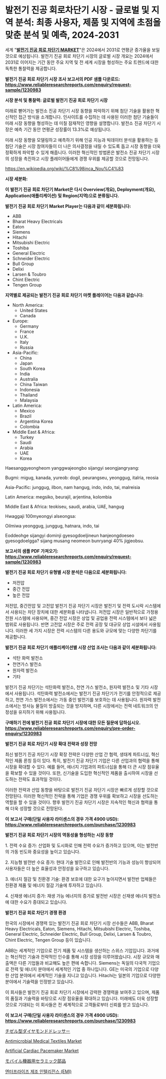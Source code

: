 <p><h1>발전기 진공 회로차단기 시장 - 글로벌 및 지역 분석: 최종 사용자, 제품 및 지역에 초점을 맞춘 분석 및 예측, 2024-2031</h1></p><p>세계 "<strong><a href="https://www.reliableresearchreports.com/generator-vacuum-circuit-breakers-r1230983">발전기 진공 회로 차단기 MARKET</a></strong>"은 2024에서 2031로 연평균 증가율을 보일 것으로 예상됩니다. 발전기 진공 회로 차단기 시장의 글로벌 시장 개요는 2024에서 2031로 이어지는 기간 동안 주요 지역 및 전 세계 시장을 형성하는 주요 트렌드에 대한 독특한 통찰력을 제공합니다.</p>
<p><strong>발전기 진공 회로 차단기 시장 조사 보고서의 PDF 샘플 다운로드: <a href="https://www.reliableresearchreports.com/enquiry/request-sample/1230983">https://www.reliableresearchreports.com/enquiry/request-sample/1230983</a></strong></p>
<p><strong>시장 분석 및 통찰력: 글로벌 발전기 진공 회로 차단기 시장</strong></p>
<p><p>미래로 뻗어가는 발전소 진공 차단기 시장 동향을 파악하기 위해 첨단 기술을 활용한 혁신적인 접근 방식을 소개합니다. 인사이트를 수집하는 데 사용된 이러한 첨단 기술들이 미래 시장 동향을 형성하는 데 미칠 잠재적인 영향을 설명합니다. 발전소 진공 차단기 시장은 예측 기간 동안 연평균 성장률이 13.3%로 예상됩니다.</p><p>미래 시장 동향을 모델링하고 예측하기 위해 인공 지능과 빅데이터 분석을 활용하는 등 첨단 기술은 시장 참여자들이 더 나은 의사결정을 내릴 수 있도록 돕고 시장 동향을 더욱 정확하게 파악할 수 있게 해줍니다. 이러한 혁신적인 방법론은 발전소 진공 차단기 시장의 성장을 촉진하고 시장 플레이어들에게 경쟁 우위를 제공할 것으로 전망됩니다.</p></p>
<p><a href="%7CAUTHORITHY_DOMAIN_URL%7C">https://en.wikipedia.org/wiki/%C8%98inca_Nou%C4%83</a></p>
<p><strong>시장 세분화:</strong></p>
<p><strong>이 발전기 진공 회로 차단기 Market은 다시 Overview(개요), Deployment(개요), Application(애플리케이션) 및 Region(지역)으로 분류됩니다.</strong></p>
<p><strong>발전기 진공 회로 차단기 Market Player는 다음과 같이 세분화됩니다:</strong></p>
<p><ul><li>ABB</li><li>Bharat Heavy Electricals</li><li>Eaton</li><li>Siemens</li><li>Hitachi</li><li>Mitsubishi Electric</li><li>Toshiba</li><li>General Electric</li><li>Schneider Electric</li><li>Bull Group</li><li>Delixi</li><li>Larsen & Toubro</li><li>Chint Electric</li><li>Tengen Group</li></ul></p>
<p><strong>지역별로 제공되는 발전기 진공 회로 차단기 마켓 플레이어는 다음과 같습니다:</strong></p>
<p><ul>
    <li>
        North America:
        <ul>
            <li>United States</li>
            <li>Canada</li>
        </ul>
    </li>
    <li>
        Europe:
        <ul>
            <li>Germany</li>
            <li>France</li>
            <li>U.K.</li>
            <li>Italy</li>
            <li>Russia</li>
        </ul>
    </li>
    <li>
        Asia-Pacific:
        <ul>
            <li>China</li>
            <li>Japan</li>
            <li>South Korea</li>
            <li>India</li>
            <li>Australia</li>
            <li>China Taiwan</li>
            <li>Indonesia</li>
            <li>Thailand</li>
            <li>Malaysia</li>
        </ul>
    </li>
    <li>
        Latin America:
        <ul>
            <li>Mexico</li>
            <li>Brazil</li>
            <li>Argentina Korea</li>
            <li>Colombia</li>
        </ul>
    </li>
    <li>
        Middle East & Africa:
        <ul>
            <li>Turkey</li>
            <li>Saudi</li>
            <li>Arabia</li>
            <li>UAE</li>
            <li>Korea</li>
        </ul>
    </li>
    </ul></p>
<p><p>Haesanggyeongheom yanggwajeongbo sijangyi seongjangryang:</p><p>Bugmi: migug, kanada, yureob: dogil, peurangseu, yeonggug, italria, reosia</p><p>Asia-Pacific: junggug, ilbon, nam hangug, indo, indo, tai, malreisia</p><p>Latin America: megsiko, beurajil, arjentina, kolombia</p><p>Middle East & Africa: teokiseu, saudi, arabia, UAE, hangug</p><p>Hwaggaji 100myeongyi alseongsa:</p><p>Oilmiwa yeonggug, junggug, hatnara, indo, tai</p><p>Eoddeohge sijangyi dominji gyesogdoeljineun hanjeongdoeseo gyesogdoelgga? sijang musang neomeon bunryangi 40% jigjeobsu.</p></p>
<p><strong>보고서의 샘플 PDF 가져오기: <a href="https://www.reliableresearchreports.com/enquiry/request-sample/1230983">https://www.reliableresearchreports.com/enquiry/request-sample/1230983</a></strong></p>
<p><strong>발전기 진공 회로 차단기 유형별 시장 분석은 다음으로 세분화됩니다:</strong></p>
<p><ul><li>저전압</li><li>중간 전압</li><li>높은 전압</li></ul></p>
<p><p>저전압, 중간전압 및 고전압 발전기 진공 차단기 시장은 발전기 및 전력 도시락 시스템에서 사용되는 차단 장치에 대한 세분화를 나타냅니다. 저전압 시장은 일반적으로 가정용 전원 시스템에 사용되며, 중간 전압 시장은 상업 및 공업용 전력 시스템에서 보다 넓은 범위로 사용됩니다. 반면 고전압 시장은 주로 전력 공장 및 대규모 상업 시설에서 사용됩니다. 이러한 세 가지 시장은 전력 시스템의 다른 용도와 규모에 맞는 다양한 차단기를 제공합니다.</p></p>
<p><strong>발전기 진공 회로 차단기 애플리케이션별 시장 산업 조사는 다음과 같이 세분화됩니다:</strong></p>
<p><ul><li>석탄 화력 발전소</li><li>천연가스 발전소</li><li>원자력 발전소</li><li>기타</li></ul></p>
<p><p>발전기 진공 차단기는 석탄화력 발전소, 천연 가스 발전소, 원자력 발전소 및 기타 시장에서 사용됩니다. 석탄화력 발전소에서는 발전기 진공 차단기가 전기를 안정적으로 제공하고, 천연 가스 발전소에서는 가동 중인 발전기를 보호하는 데 사용됩니다. 원자력 발전소에서는 방사능 물질이 방출되는 것을 방지하며, 다른 시장에서는 전력 네트워크의 안정성을 유지하기 위해 사용됩니다.</p></p>
<p><strong>구매하기 전에 발전기 진공 회로 차단기 시장에 대한 모든 질문에 답하십시오. <a href="https://www.reliableresearchreports.com/enquiry/pre-order-enquiry/1230983">https://www.reliableresearchreports.com/enquiry/pre-order-enquiry/1230983</a></strong></p>
<p><strong>발전기 진공 회로 차단기 시장 확대 전략과 성장 전망</strong></p>
<p><p>최신 발전기 진공 차단기 시장 확장 전략은 다양한 산업 간 협력, 생태계 파트너십, 혁신적인 제품 론칭 등이 있다. 특히, 발전기 진공 차단기 기업은 다른 산업과의 협력을 통해 시장을 확대할 수 있다. 예를 들어, 에너지 기업과의 파트너십을 통해 더 큰 시장 점유율을 확보할 수 있을 것이다. 또한, 신기술을 도입한 혁신적인 제품을 출시하여 시장을 선도하는 전략도 효과적일 것이다.</p><p>이러한 전략과 산업 동향을 바탕으로 발전기 진공 차단기 시장은 빠르게 성장할 것으로 전망된다. 이러한 혁신적인 전략을 통해 기업은 경쟁 우위를 확보하고 시장을 선도하는 역할을 할 수 있을 것이다. 향후 발전기 진공 차단기 시장은 지속적인 혁신과 협력을 통해 더욱 성장할 것으로 전망된다.</p></p>
<p><strong>이 보고서 구매(단일 사용자 라이센스의 경우 가격 4900 USD): <a href="https://www.reliableresearchreports.com/purchase/1230983">https://www.reliableresearchreports.com/purchase/1230983</a></strong></p>
<p><strong>발전기 진공 회로 차단기 시장의 역동성을 형성하는 시장 동향</strong></p>
<p><p>1. 전력 수요 증가: 산업화 및 도시화로 인해 전력 수요가 증가하고 있으며, 이는 발전반의 가동 빈도와 중요성을 높이고 있습니다.</p><p>2. 지능형 발전반 수요 증가: 현대 기술 발전으로 인해 발전반의 기능과 성능이 향상되어 사용자들은 더 높은 효율성과 안정성을 요구하고 있습니다.</p><p>3. 에너지 절감 및 친환경 기술: 환경 보호에 대한 요구가 높아지면서 발전반 업체들은 친환경 제품 및 에너지 절감 기술에 투자하고 있습니다.</p><p>4. 신재생 에너지 증가: 재생 가능 에너지의 증가로 발전반 시장은 신재생 에너지 발전소에 대한 수요가 증대되고 있습니다.</p></p>
<p><strong>발전기 진공 회로 차단기 경쟁 환경</strong></p>
<p><p>한국의 시장에서 경쟁력 있는 발전기 진공 회로 차단기 시장 선수들은 ABB, Bharat Heavy Electricals, Eaton, Siemens, Hitachi, Mitsubishi Electric, Toshiba, General Electric, Schneider Electric, Bull Group, Delixi, Larsen & Toubro, Chint Electric, Tengen Group 등이 있습니다.</p><p>ABB는 세계적인 기업으로 전기 제품 및 시스템을 생산하는 스위스 기업입니다. 과거에는 혁신적인 기술과 전략적인 인수를 통해 시장 성장을 이루어왔습니다. 시장 규모와 매출액은 다른 기업들과 비교해도 높은 편에 속합니다. Siemens는 독일의 다국적 기업으로 전력 및 에너지 분야에서 세계적인 기업 중 하나입니다. GE는 미국의 기업으로 다양한 산업 분야에서 세계적인 기술을 지니고 있습니다. Hitachi는 일본의 기업으로 다양한 분야에서 기술력을 인정받고 있습니다.</p><p>이 회사들은 발전기 진공 회로 차단기 시장에서 강력한 경쟁력을 보여주고 있으며, 제품의 품질과 기술력을 바탕으로 시장 점유율을 확대하고 있습니다. 미래에도 더욱 성장할 것으로 기대되는 이 회사들은 전 세계적으로 고객들로부터 신뢰를 받고 있습니다.</p></p>
<p><strong>이 보고서 구매(단일 사용자 라이센스의 경우 가격 4900 USD): <a href="https://www.reliableresearchreports.com/purchase/1230983">https://www.reliableresearchreports.com/purchase/1230983</a></strong></p>
<p><p><a href="https://medium.com/@johnson154chris/%E5%BD%AB%E5%88%BB%E5%88%80%E3%82%BF%E3%82%A4%E3%83%97%E3%81%AE%E3%83%80%E3%82%A4%E3%83%A4%E3%83%A2%E3%83%B3%E3%83%89%E3%83%89%E3%83%AC%E3%83%83%E3%82%B5%E3%83%BC%E5%B8%82%E5%A0%B4%E3%81%AB%E9%96%A2%E3%81%99%E3%82%8B%E8%A3%BD%E5%93%81%E3%82%BF%E3%82%A4%E3%83%97-%E5%90%88%E6%88%90%E3%83%80%E3%82%A4%E3%83%A4%E3%83%A2%E3%83%B3%E3%83%89-%E5%A4%A9%E7%84%B6%E3%83%80%E3%82%A4%E3%83%A4%E3%83%A2%E3%83%B3%E3%83%89-%E3%82%A8%E3%83%B3%E3%83%89%E3%83%A6%E3%83%BC%E3%82%B9-%E8%88%AA%E7%A9%BA%E5%AE%87%E5%AE%99-%E8%87%AA%E5%8B%95%E8%BB%8A-%E7%99%BA%E9%9B%BB-%E5%8C%BB%E7%99%82-%E3%81%9D%E3%81%AE%E4%BB%96-%E3%81%8A%E3%82%88%E3%81%B32024%E5%B9%B4%E3%81%8B%E3%82%892031%E5%B9%B4%E3%81%AE%E5%9C%B0%E5%9F%9F%E5%88%A5%E3%81%AE%E3%83%AC%E3%83%9D%E3%83%BC%E3%83%88-b2d837642172">チゼル型ダイヤモンドドレッサー</a></p><p><a href="https://medium.com/@snievearol72/deep-dive-into-the-antimicrobial-medical-textiles-market-itstrends-market-segmentation-and-6a14eac75ce5">Antimicrobial Medical Textiles Market</a></p><p><a href="https://medium.com/@fosterfahey1016/artificial-cardiac-pacemaker-market-a-global-and-regional-analysis-focus-on-region-d0c45012118d">Artificial Cardiac Pacemaker Market</a></p><p><a href="https://github.com/roulaayoub-saad/Market-Research-Report-List-3/blob/main/278956881733.md">モバイル機器用セラミック部品</a></p><p><a href="https://github.com/rcabello548/Market-Research-Report-List-3/blob/main/3466047101406.md">엔터프라이즈 제조 인텔리전스 (EMI)</a></p></p>